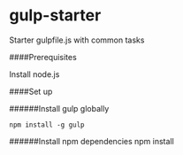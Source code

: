 gulp-starter
============

Starter gulpfile.js with common tasks

####Prerequisites

Install node.js

####Set up

######Install gulp globally

    npm install -g gulp
    
    
######Install npm dependencies
    npm install